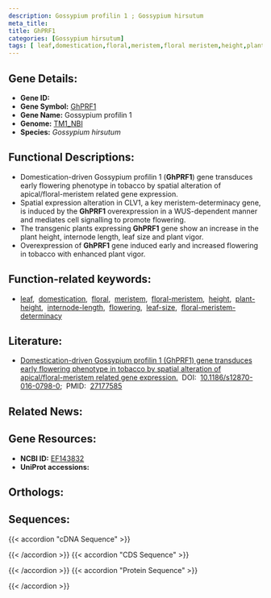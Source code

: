 ```yaml
---
description: Gossypium profilin 1 ; Gossypium hirsutum
meta_title:
title: GhPRF1
categories: [Gossypium hirsutum]
tags: [ leaf,domestication,floral,meristem,floral meristem,height,plant height,internode length,flowering,leaf size,floral meristem determinacy ]
---
```


## Gene Details:
- **Gene ID:** []()
- **Gene Symbol:** <u>GhPRF1</u>
- **Gene Name:** Gossypium profilin 1
- **Genome:** [TM1_NBI](https://yanglab.hzau.edu.cn/CottonMD/download.1)
- **Species:** *Gossypium hirsutum*

## Functional Descriptions:
   - Domestication-driven Gossypium profilin 1 (**GhPRF1**) gene transduces early flowering phenotype in tobacco by spatial alteration of apical/floral-meristem related gene expression.
   - Spatial expression alteration in CLV1, a key meristem-determinacy gene, is induced by the **GhPRF1** overexpression in a WUS-dependent manner and mediates cell signalling to promote flowering.
   - The transgenic plants expressing **GhPRF1** gene show an increase in the plant height, internode length, leaf size and plant vigor.
   - Overexpression of **GhPRF1** gene induced early and increased flowering in tobacco with enhanced plant vigor.

## Function-related keywords:
   - [leaf](/tags/leaf/),&nbsp;&nbsp;[domestication](/tags/domestication/),&nbsp;&nbsp;[floral](/tags/floral/),&nbsp;&nbsp;[meristem](/tags/meristem/),&nbsp;&nbsp;[floral-meristem](/tags/floral-meristem/),&nbsp;&nbsp;[height](/tags/height/),&nbsp;&nbsp;[plant-height](/tags/plant-height/),&nbsp;&nbsp;[internode-length](/tags/internode-length/),&nbsp;&nbsp;[flowering](/tags/flowering/),&nbsp;&nbsp;[leaf-size](/tags/leaf-size/),&nbsp;&nbsp;[floral-meristem-determinacy](/tags/floral-meristem-determinacy/)

## Literature:
   - [Domestication-driven Gossypium profilin 1 (GhPRF1) gene transduces early flowering phenotype in tobacco by spatial alteration of apical/floral-meristem related gene expression.](https://doi.org/10.1186/s12870-016-0798-0)&nbsp;&nbsp;DOI:&nbsp;&nbsp;[10.1186/s12870-016-0798-0](https://doi.org/10.1186/s12870-016-0798-0);&nbsp;&nbsp;PMID:&nbsp;&nbsp;[27177585](https://pubmed.ncbi.nlm.nih.gov/27177585/)

## Related News:

## Gene Resources:
- **NCBI ID:**  [EF143832](https://www.ncbi.nlm.nih.gov/gene/?term=EF143832)
- **UniProt accessions:**  [](https://www.uniprot.org/uniprotkb//entry)

## Orthologs:

## Sequences:
{{< accordion "cDNA Sequence" >}}

{{< /accordion >}}
{{< accordion "CDS Sequence" >}}

{{< /accordion >}}
{{< accordion "Protein Sequence" >}}

{{< /accordion >}}
